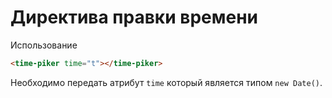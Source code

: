 # Директива правки времени

Использование

```html
<time-piker time="t"></time-piker>
```

Необходимо передать атрибут ```time``` который является типом ```new Date()```.


